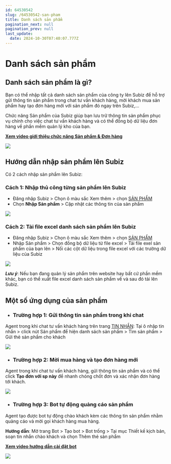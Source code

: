 ```yaml
---
id: 64530542
slug: /64530542-san-pham
title: Danh sách sản phẩm
pagination_next: null
pagination_prev: null
last_update:
  date: 2024-10-30T07:40:07.777Z
---
```


# Danh sách sản phẩm 

## Danh sách sản phẩm là gì?




Bạn có thể nhập tất cả danh sách sản phẩm của công ty lên Subiz để hỗ trợ gửi thông tin sản phẩm trong chat tư vấn khách hàng, mời khách mua sản phẩm hay tạo đơn hàng mới với sản phẩm đó ngay trên Subiz,...

Chức năng Sản phẩm của Subiz giúp bạn lưu trữ thông tin sản phẩm phục vụ chính cho việc chat tư vấn khách hàng và có thể đồng bộ dữ liệu đơn hàng về phần mềm quản lý kho của bạn.

**[Xem video giới thiệu chức năng Sản phẩm & Đơn hàng](https://www.youtube.com/watch?v=Wl658KCi_Ps)**




![](https://vcdn.subiz-cdn.com/file/fisgyrbdwjycifadugcz_acpxkgumifuoofoosble/unnamed.png)

## Hướng dẫn nhập sản phẩm lên Subiz




Có 2 cách nhập sản phẩm lên Subiz:
### Cách 1: Nhập thủ công từng sản phẩm lên Subiz


- Đăng nhập Subiz > Chọn ô màu sắc Xem thêm > chọn [SẢN PHẨM](https://app.subiz.com.vn/products)
- Chọn **Nhập Sản phẩm** > Cập nhật các thông tin của sản phẩm


![](https://vcdn.subiz-cdn.com/file/fisgyrbedjggurkoicln_acpxkgumifuoofoosble/unnamed.png)

### Cách 2: Tải file excel danh sách sản phẩm lên Subiz


- Đăng nhập Subiz > Chọn ô màu sắc Xem thêm > chọn [SẢN PHẨM](https://app.subiz.com.vn/products)
- Nhập Sản phẩm > Chọn đồng bộ dữ liệu từ file excel > Tải file exel sản phẩm của bạn lên > Nối các cột dữ liệu trong file excel với các trường dữ liệu của Subiz


![](https://vcdn.subiz-cdn.com/file/fisgyrdnrjupjernsscm_acpxkgumifuoofoosble/unnamed.png)




***Lưu ý***: Nếu bạn đang quản lý sản phẩm trên website hay bất cứ phần mềm khác, bạn có thể xuất file excel danh sách sản phẩm về và sau đó tải lên Subiz.
## Một số ứng dụng của sản phẩm


- ### Trường hợp 1: Gửi thông tin sản phẩm trong khi chat

Agent trong khi chat tư vấn khách hàng trên trang [TIN NHẮN](https://app.subiz.com.vn/convo): Tại ô nhập tin nhắn > click nút Sản phẩm để hiện danh sách sản phẩm > Tìm sản phẩm > Gửi thẻ sản phẩm cho khách


![](https://vcdn.subiz-cdn.com/file/fisgyrbeoabajrjasopo_acpxkgumifuoofoosble/unnamed.png)


- ### Trường hợp 2: Mời mua hàng và tạo đơn hàng mới

Agent trong khi chat tư vấn khách hàng, gửi thông tin sản phẩm và có thể click **Tạo đơn với sp này** để nhanh chóng chốt đơn và xác nhận đơn hàng tới khách.


![](https://vcdn.subiz-cdn.com/file/fisgyrbetktjryezkwkf_acpxkgumifuoofoosble/unnamed.png)


- ### Trường hợp 3: Bot tự động quảng cáo sản phẩm

Agent tạo được bot tự động chào khách kèm các thông tin sản phẩm nhằm quảng cáo và mời gọi khách hàng mua hàng.

**Hướng dẫn**: Mở trang Bot > Tạo bot > Bot trống > Tại mục Thiết kế kịch bản, soạn tin nhắn chào khách và chọn Thêm thẻ sản phẩm 

**[Xem video hướng dẫn cài đặt bot](https://www.youtube.com/watch?v=IvUPSEgX2_g)**


![](https://vcdn.subiz-cdn.com/file/fisgyrbeyaawsdlefxwm_acpxkgumifuoofoosble/unnamed.png)

























##